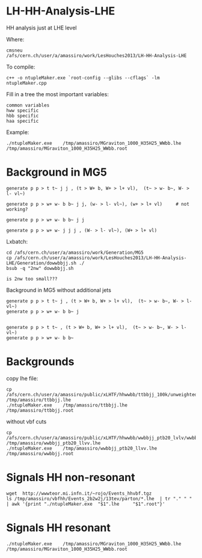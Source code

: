 LH-HH-Analysis-LHE
==================

HH analysis just at LHE level

Where:

    cmsneu
    /afs/cern.ch/user/a/amassiro/work/LesHouches2013/LH-HH-Analysis-LHE


To compile:

    c++ -o ntupleMaker.exe `root-config --glibs --cflags` -lm ntupleMaker.cpp


Fill in a tree the most important variables:

    common variables
    hww specific
    hbb specific
    haa specific


Example:

    ./ntupleMaker.exe    /tmp/amassiro/MGraviton_1000_H35H25_WWbb.lhe    /tmp/amassiro/MGraviton_1000_H35H25_WWbb.root





Background in MG5
==================

    generate p p > t t~ j j , (t > W+ b, W+ > l+ vl),  (t~ > w- b~, W- > l- vl~)

    generate p p > w+ w- b b~ j j, (w- > l- vl~), (w+ > l+ vl)     # not working?

    generate p p > w+ w- b b~ j j

    generate p p > w+ w- j j j , (W- > l- vl~), (W+ > l+ vl)

Lxbatch:

    cd /afs/cern.ch/user/a/amassiro/work/Generation/MG5
    cp /afs/cern.ch/user/a/amassiro/work/LesHouches2013/LH-HH-Analysis-LHE/Generation/dowwbbjj.sh ./
    bsub -q "2nw" dowwbbjj.sh

    is 2nw too small???


Background in MG5 without additional jets


    generate p p > t t~ j , (t > W+ b, W+ > l+ vl),  (t~ > w- b~, W- > l- vl~)
    generate p p > w+ w- b b~ j


    generate p p > t t~ , (t > W+ b, W+ > l+ vl),  (t~ > w- b~, W- > l- vl~)
    generate p p > w+ w- b b~




Backgrounds
=======

copy lhe file:

    cp /afs/cern.ch/user/a/amassiro/public/xLHTF/hhwwbb/ttbbjj_100k/unweighted_events.lhe /tmp/amassiro/ttbbjj.lhe
    ./ntupleMaker.exe    /tmp/amassiro/ttbbjj.lhe    /tmp/amassiro/ttbbjj.root

without vbf cuts

    cp  /afs/cern.ch/user/a/amassiro/public/xLHTF/hhwwbb/wwbbjj_ptb20_lvlv/wwbbjj_ptb20_llvv.lhe  /tmp/amassiro/wwbbjj_ptb20_llvv.lhe
    ./ntupleMaker.exe    /tmp/amassiro/wwbbjj_ptb20_llvv.lhe    /tmp/amassiro/wwbbjj.root






Signals HH non-resonant
=======

    wget  http://wwwteor.mi.infn.it/~rojo/Events_hhvbf.tgz
    ls /tmp/amassiro/vbfhh/Events_2b2w2j/13tev/parton/*.lhe  | tr "." " "  | awk '{print "./ntupleMaker.exe  "$1".lhe     "$1".root"}'



Signals HH resonant
=======

    
    ./ntupleMaker.exe    /tmp/amassiro/MGraviton_1000_H35H25_WWbb.lhe    /tmp/amassiro/MGraviton_1000_H35H25_WWbb.root


